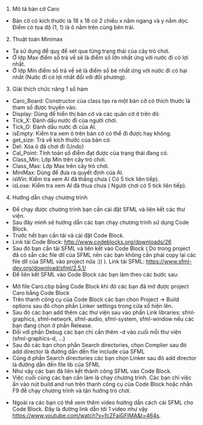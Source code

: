 1. Mô tả bàn cờ Caro
* Bàn cờ có kích thước là 18 x 18 có 2 chiều x nằm ngang và y nằm dọc. Điểm có tọa độ (1, 1) là ô nằm trên cùng bên trái.
2. Thuật toán Minimax
* Ta sử dụng để quỵ để xét qua từng trạng thái của cây trò chơi.
* Ở lớp Max điểm số trả về sẽ là điểm số lớn nhất ứng với nước đi có lợi nhất.
* Ở lớp Min điểm số trả về sẽ là điểm số bé nhất ứng với nước đi có hại nhất (Nước đi có lợi nhất đối với đối phương).
3. Giải thích chức năng 1 số hàm
* Caro_Board: Constructor của class tạo ra một bàn cờ có thích thước là tham số được truyền vào.
* Display: Dùng để hiển thị bàn cờ và các quân cờ ở trên đó
* Tick_X: Đánh dấu nước đi của người chơi.
* Tick_O: Đánh dấu nước đi của AI.
* isEmpty: Kiểm tra xem ô trên bàn cờ có thể đi được hay không.
* get_size: Trả về kích thước của bàn cơ.
* Del: Xóa ô đã chơi đi (Undo)
* Cal_Point: Tính toán số điểm đạt được của trạng thái đang có.
* Class_Min: Lớp Min trên cây trò chơi.
* Class_Max: Lớp Max trên cây trò chơi.
* MiniMax: Dùng để đưa ra quyết định của AI.
* isWin: Kiểm tra xem AI đã thắng chưa ( Có 5 tick liên tiếp).
* isLose: Kiểm tra xem AI đã thua chưa ( Người chơi có 5 tick liên tiếp).
4. Hướng dẫn chạy chương trình
* Để chạy được chương trình bạn cần cài đặt SFML và liên kết các thư viện.
* Sau đây mình sẽ hướng dẫn các bạn chạy chương trình sử dụng Code Block.
* Trước hết bạn cần tải và cài đặt Code Block.
* Link tải Code Block: http://www.codeblocks.org/downloads/26
* Sau đó bạn cần tải SFML và liên kết vào Code Block ( Do trong project đã có sẵn các file dll của SFML nên các bạn không cần phải copy lại các file dll của SFML vào project nữa :)) ). Link tải SFML: https://www.sfml-dev.org/download/sfml/2.5.1/
* Để liên kết SFML vào Code Block các bạn làm theo các bước sau:
+ Mở file Caro.cbp bằng Code Block khi đó các bạn đã mở được project Caro bằng Code Block
+ Trên thanh công cụ của Code Block các bạn chon Project -> Build options sau đó chọn phần Linker settings trong cửa sổ hiện lên.
+ Sau đó các bạn add thêm các thư viện sau vào phần Link libraries: sfml-graphics, sfml-network, sfml-audio, sfml-system, sfml-window nếu các bạn đang chọn ở phần Release.
+ Đối với phần Debug các bạn chỉ cần thêm -d vào cuối mỗi thư viện (sfml-graphics-d, ...)
+ Sau đó các bạn chọn phần Search directories, chọn Complier sau đó add director là đường dẫn đến file include của SFML
+ Cũng ở phần Search directories các bạn chọn Linker sau đó add director là đường dẫn đến file lib của SFML
+ Như vậy các bạn đã liên kết thành công SFML vào Code Block.
+ Việc cuối cùng các bạn cần làm là chạy chương trình. Các bạn chỉ việc ấn vào nút build and run trên thanh công cụ của Code Block hoặc nhấn F9 để chạy chương trình và tận hưởng trò chơi.

* Ngoài ra các bạn có thể xem thêm video hướng dẫn cách cài SFML cho Code Block. Đây là đường link dẫn tới 1 video như vậy https://www.youtube.com/watch?v=fcZFaiGFIMA&t=464s.

